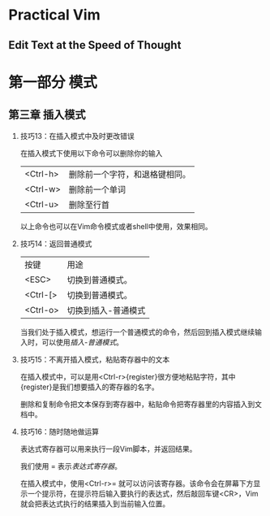 # Practical Vim
## Edit Text at the Speed of Thought

# 第一部分 模式

## 第三章 插入模式

1. 技巧13：在插入模式中及时更改错误

	在插入模式下使用以下命令可以删除你的输入
	<table>
	<tr><td> &lt;Ctrl-h&gt; </td><td> 删除前一个字符，和退格键相同。 </td></tr>
	<tr><td> &lt;Ctrl-w&gt; </td><td> 删除前一个单词 </td></tr>
	<tr><td> &lt;Ctrl-u&gt; </td><td> 删除至行首 </td></tr>
	</table>
	以上命令也可以在Vim命令模式或者shell中使用，效果相同。

2. 技巧14：返回普通模式

	<table>
	<tr><td> 按键 </td><td> 用途  </td></tr>
	<tr><td> &lt;ESC&gt; </td><td> 切换到普通模式。</td></tr>
	<tr><td> &lt;Ctrl-[&gt; </td><td> 切换到普通模式。</td></tr>
	<tr><td> &lt;Ctrl-o&gt; </td><td> 切换到插入-普通模式</td></tr>
	</table>

	当我们处于插入模式，想运行一个普通模式的命令，然后回到插入模式继续输入时，可以使用*插入-普通模式*。

3. 技巧15：不离开插入模式，粘贴寄存器中的文本

	在插入模式中，可以是用\<Ctrl-r\>{register}很方便地粘贴字符，其中{register}是我们想要插入的寄存器的名字。

	删除和复制命令把文本保存到寄存器中，粘贴命令把寄存器里的内容插入到文档中。

4. 技巧16：随时随地做运算

	表达式寄存器可以用来执行一段Vim脚本，并返回结果。

	我们使用 = 表示*表达式寄存器*。

	在插入模式中，使用\<Ctrl-r\>= 就可以访问该寄存器。该命令会在屏幕下方显示一个提示符，在提示符后输入要执行的表达式，然后敲回车键\<CR\>，Vim就会把表达式执行的结果插入到当前输入位置。


